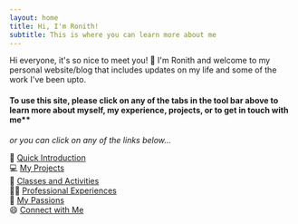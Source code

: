 ```yaml
---
layout: home
title: Hi, I'm Ronith!
subtitle: This is where you can learn more about me
---
```

Hi everyone, it's so nice to meet you! 👋 I'm Ronith and welcome to my personal website/blog that includes updates on my life and some of the work I've been upto. 

#### To use this site, please click on any of the tabs in the tool bar above to learn more about myself, my experience, projects, or to get in touch with me**

*or you can click on any of the links below...*

👋 [Quick Introduction](https://ronithgan.github.io/aboutme/)       
💻 [My Projects](https://ronithgan.github.io/projects/)       
🏫 [Classes and Activities](https://ronithgan.github.io/education/)         
👨‍💼 [Professional Experiences](https://ronithgan.github.io/experience/)       
🧠 [My Passions](https://ronithgan.github.io/passions/)         
😄 [Connect with Me](https://ronithgan.github.io/connect/)
